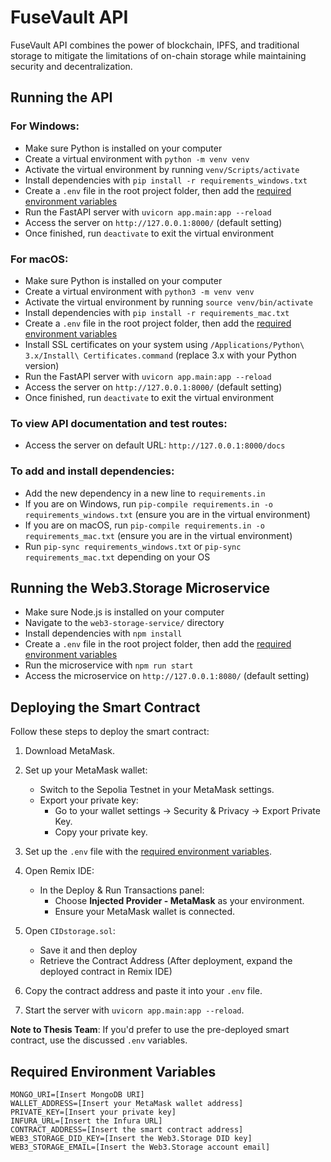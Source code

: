 # FuseVault API

FuseVault API combines the power of blockchain, IPFS, and traditional storage to mitigate the limitations of on-chain storage while maintaining security and decentralization.

## Running the API

### For Windows:
- Make sure Python is installed on your computer
- Create a virtual environment with `python -m venv venv`
- Activate the virtual environment by running `venv/Scripts/activate`
- Install dependencies with `pip install -r requirements_windows.txt`
- Create a `.env` file in the root project folder, then add the [required environment variables](#required-environment-variables)
- Run the FastAPI server with `uvicorn app.main:app --reload`
- Access the server on `http://127.0.0.1:8000/` (default setting)
- Once finished, run `deactivate` to exit the virtual environment

### For macOS:
- Make sure Python is installed on your computer
- Create a virtual environment with `python3 -m venv venv`
- Activate the virtual environment by running `source venv/bin/activate`
- Install dependencies with `pip install -r requirements_mac.txt`
- Create a `.env` file in the root project folder, then add the [required environment variables](#required-environment-variables)
- Install SSL certificates on your system using `/Applications/Python\ 3.x/Install\ Certificates.command` (replace 3.x with your Python version)
- Run the FastAPI server with `uvicorn app.main:app --reload`
- Access the server on `http://127.0.0.1:8000/` (default setting)
- Once finished, run `deactivate` to exit the virtual environment

### To view API documentation and test routes:
- Access the server on default URL: `http://127.0.0.1:8000/docs`

### To add and install dependencies:
- Add the new dependency in a new line to `requirements.in`
- If you are on Windows, run `pip-compile requirements.in -o requirements_windows.txt` (ensure you are in the virtual environment)
- If you are on macOS, run `pip-compile requirements.in -o requirements_mac.txt` (ensure you are in the virtual environment)
- Run `pip-sync requirements_windows.txt` or `pip-sync requirements_mac.txt` depending on your OS

## Running the Web3.Storage Microservice
- Make sure Node.js is installed on your computer
- Navigate to the `web3-storage-service/` directory
- Install dependencies with `npm install`
- Create a `.env` file in the root project folder, then add the [required environment variables](#required-environment-variables)
- Run the microservice with `npm run start`
- Access the microservice on `http://127.0.0.1:8080/` (default setting)

## Deploying the Smart Contract

Follow these steps to deploy the smart contract:

1. Download MetaMask.

2. Set up your MetaMask wallet:
   - Switch to the Sepolia Testnet in your MetaMask settings.
   - Export your private key:
     - Go to your wallet settings → Security & Privacy → Export Private Key.
     - Copy your private key.

3. Set up the `.env` file with the [required environment variables](#required-environment-variables).

4. Open Remix IDE:
   - In the Deploy & Run Transactions panel:
     - Choose **Injected Provider - MetaMask** as your environment.
     - Ensure your MetaMask wallet is connected.

5. Open `CIDstorage.sol`:
   - Save it and then deploy
   - Retrieve the Contract Address (After deployment, expand the deployed contract in Remix IDE)

6. Copy the contract address and paste it into your `.env` file.

7. Start the server with `uvicorn app.main:app --reload`.

**Note to Thesis Team**: If you'd prefer to use the pre-deployed smart contract, use the discussed `.env` variables.

## Required Environment Variables

```env
MONGO_URI=[Insert MongoDB URI]
WALLET_ADDRESS=[Insert your MetaMask wallet address]
PRIVATE_KEY=[Insert your private key]
INFURA_URL=[Insert the Infura URL]
CONTRACT_ADDRESS=[Insert the smart contract address]
WEB3_STORAGE_DID_KEY=[Insert the Web3.Storage DID key]
WEB3_STORAGE_EMAIL=[Insert the Web3.Storage account email]
